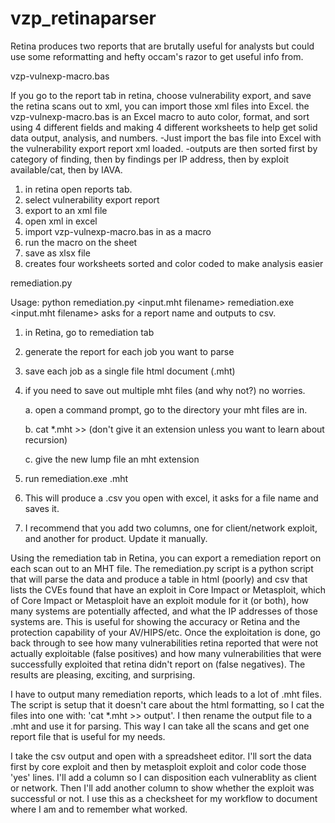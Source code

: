 vzp_retinaparser
================

Retina produces two reports that are brutally useful for analysts but could use some reformatting and hefty occam's razor to get useful info from.

vzp-vulnexp-macro.bas


If you go to the report tab in retina, choose vulnerability export, and save the retina scans out to xml, you can import those xml files into Excel.  the vzp-vulnexp-macro.bas is an Excel macro to auto color, format, and sort using 4 different fields and making 4 different worksheets to help get solid data output, analysis, and numbers.
  -Just import the bas file into Excel with the vulnerability export report xml loaded.
  -outputs are then sorted first by category of finding, then by findings per IP address, then by exploit available/cat, then by IAVA.
 
1.  in retina open reports tab.
2.  select vulnerability export report
3.  export to an xml file
4.  open xml in excel
5.  import vzp-vulnexp-macro.bas in as a macro
6.  run the macro on the sheet
7.  save as xlsx file
8.  creates four worksheets sorted and color coded to make analysis easier
 
  

remediation.py

Usage:
python remediation.py <input.mht filename>
remediation.exe <input.mht filename>
asks for a report name and outputs to csv.

1.  in Retina, go to remediation tab
2.  generate the report for each job you want to parse
3.  save each job as a single file html document (.mht)
4.  if you need to save out multiple mht files (and why not?) no worries.

    a.  open a command prompt, go to the directory your mht files are in.

    b.  cat *.mht >> <lumped file name>  (don't give it an extension unless you want to learn about recursion)

    c.  give the new lump file an mht extension

5.  run remediation.exe <lumped file name>.mht
6.  This will produce a .csv you open with excel, it asks for a file name and saves it.
7.  I recommend that you add two columns, one for client/network exploit, and another for product.  Update it manually.




Using the remediation tab in Retina, you can export a remediation report on each scan out to an MHT file.  The remediation.py script is a python script that will parse the data and produce a table in html (poorly) and csv that lists the CVEs found that have an exploit in Core Impact or Metasploit, which of  Core Impact or Metasploit have an exploit module for it (or both), how many systems are potentially affected, and what the IP addresses of those systems are.  This is useful for showing the accuracy or Retina and the protection capability of your AV/HIPS/etc.  Once the exploitation is done, go back through to see how many vulnerabilities retina reported that were not actually exploitable (false positives) and how many vulnerabilities that were successfully exploited that retina didn't report on (false negatives).  The results are pleasing, exciting, and surprising.

I have to output many remediation reports, which leads to a lot of .mht files.  The script is setup that it doesn't care about the html formatting, so I cat the files into one with:  'cat *.mht >> output'.  I then rename the output file to a .mht and use it for parsing.  This way I can take all the scans and get one report file that is useful for my needs.

I take the csv output and open with a spreadsheet editor.  I'll sort the data first by core exploit and then by metasploit exploit and color code those 'yes' lines.  I'll add a column so I can disposition each vulnerablity as client or network.  Then I'll add another column to show whether the exploit was successful or not.  I use this as a checksheet for my workflow to document where I am and to remember what worked.
